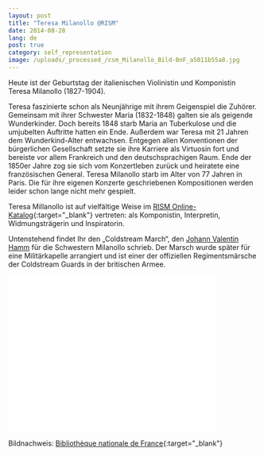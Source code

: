 ```yaml
---
layout: post
title: "Teresa Milanollo @RISM"
date: 2014-08-28
lang: de
post: true
category: self_representation
image: /uploads/_processed_/csm_Milanollo_Bild-BnF_a5011b55a8.jpg
---
```



Heute ist der Geburtstag der italienischen Violinistin und Komponistin Teresa Milanollo (1827-1904).

Teresa faszinierte schon als Neunjährige mit ihrem Geigenspiel die Zuhörer. Gemeinsam mit ihrer Schwester Maria (1832-1848) galten sie als geigende Wunderkinder. Doch bereits 1848 starb Maria an Tuberkulose und die umjubelten Auftritte hatten ein Ende. Außerdem war Teresa mit 21 Jahren dem Wunderkind-Alter entwachsen. Entgegen allen Konventionen der bürgerlichen Gesellschaft setzte sie ihre Karriere als Virtuosin fort und bereiste vor allem Frankreich und den deutschsprachigen Raum. Ende der 1850er Jahre zog sie sich vom Konzertleben zurück und heiratete eine französischen General. Teresa Milanollo starb im Alter von 77 Jahren in Paris. Die für ihre eigenen Konzerte geschriebenen Kompositionen werden leider schon lange nicht mehr gespielt.

Teresa Millanollo ist auf vielfältige Weise im [RISM Online-Katalog](https://opac.rism.info/search?View=rism&q=Milanollo){:target="_blank"} vertreten: als Komponistin, Interpretin, Widmungsträgerin und Inspiratorin.

Untenstehend findet Ihr den „Coldstream March“, den [Johann Valentin Hamm](https://opac.rism.info/search?View=rism&author=Johann+Valentin+Hamm) für die Schwestern Milanollo schrieb. Der Marsch wurde später für eine Militärkapelle arrangiert und ist einer der offiziellen Regimentsmärsche der Coldstream Guards in der britischen Armee.

<iframe width="420" height="315" src="//www.youtube.com/embed/b_kGZt4pZeE" frameborder="0" allowfullscreen></iframe>

Bildnachweis: [Bibliothèque nationale de France](http://gallica.bnf.fr/ark:/12148/btv1b84226699){:target="_blank"}



<script type="text/javascript">var switchTo5x=true;</script><script type="text/javascript" src="http://w.sharethis.com/button/buttons.js"></script><script type="text/javascript">stLight.options({publisher: "9b601438-1ce1-49d8-bfd7-9cff5df54c17", doNotHash: false, doNotCopy: false, hashAddressBar: false});</script>